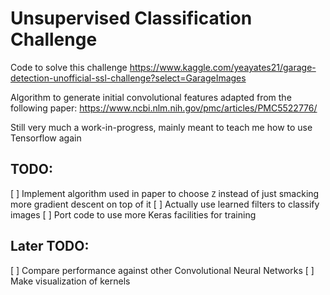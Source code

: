 # Unsupervised Classification Challenge

Code to solve this challenge https://www.kaggle.com/yeayates21/garage-detection-unofficial-ssl-challenge?select=GarageImages

Algorithm to generate initial convolutional features adapted from the following paper: https://www.ncbi.nlm.nih.gov/pmc/articles/PMC5522776/

Still very much a work-in-progress, mainly meant to teach me how to use Tensorflow again

## TODO:
[ ] Implement algorithm used in paper to choose `Z` instead of just smacking more gradient descent on top of it
[ ] Actually use learned filters to classify images
[ ] Port code to use more Keras facilities for training

## Later TODO:
[ ] Compare performance against other Convolutional Neural Networks
[ ] Make visualization of kernels

